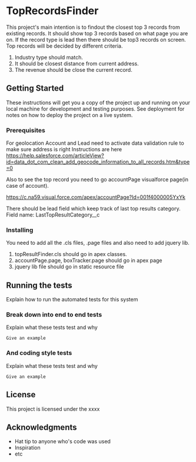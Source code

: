 # TopRecordsFinder

This project's main intention is to findout the closest top 3 records from existing records. It should show top 3 records based on what page you are on. If the record type is lead then there should be top3 records on screen. Top records will be decided by different criteria.
1. Industry type should match.
2. It should be closest distance from current address.
3. The revenue should be close the current record. 

## Getting Started

These instructions will get you a copy of the project up and running on your local machine for development and testing purposes. See deployment for notes on how to deploy the project on a live system.

### Prerequisites

For geolocation Account and Lead need to activate data validation rule to make sure address is right
Instructions are here 
https://help.salesforce.com/articleView?id=data_dot_com_clean_add_geocode_information_to_all_records.htm&type=0

Also to see the top record you need to go accountPage visualforce page(in case of account).

https://c.na59.visual.force.com/apex/accountPage?Id=001f4000005YxYk

There should be lead field which keep track of last top results category.
Field name: LastTopResultCategory__c

### Installing

You need to add all the .cls files, .page files and also need to add jquery lib.
1. topResultFinder.cls should go in apex classes.
2. accountPage.page, boxTracker.page should go in apex page
3. jquery lib file should go in static resource file

## Running the tests

Explain how to run the automated tests for this system

### Break down into end to end tests

Explain what these tests test and why

```
Give an example
```

### And coding style tests

Explain what these tests test and why

```
Give an example
```


## License

This project is licensed under the xxxx

## Acknowledgments

* Hat tip to anyone who's code was used
* Inspiration
* etc
